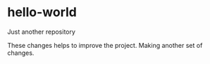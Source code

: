# hello-world
Just another repository

  These changes helps to improve the project.
  Making another set of changes.
